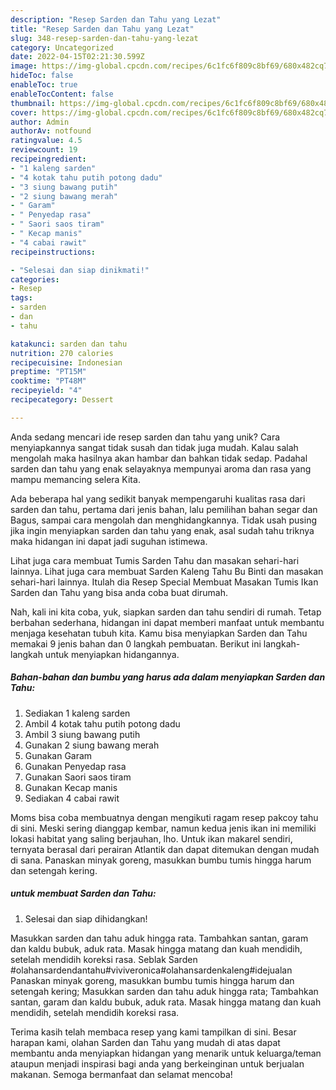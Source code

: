 ```yaml
---
description: "Resep Sarden dan Tahu yang Lezat"
title: "Resep Sarden dan Tahu yang Lezat"
slug: 348-resep-sarden-dan-tahu-yang-lezat
category: Uncategorized
date: 2022-04-15T02:21:30.599Z
image: https://img-global.cpcdn.com/recipes/6c1fc6f809c8bf69/680x482cq70/sarden-dan-tahu-foto-resep-utama.jpg
hideToc: false
enableToc: true
enableTocContent: false
thumbnail: https://img-global.cpcdn.com/recipes/6c1fc6f809c8bf69/680x482cq70/sarden-dan-tahu-foto-resep-utama.jpg
cover: https://img-global.cpcdn.com/recipes/6c1fc6f809c8bf69/680x482cq70/sarden-dan-tahu-foto-resep-utama.jpg
author: Admin
authorAv: notfound
ratingvalue: 4.5
reviewcount: 19
recipeingredient:
- "1 kaleng sarden"
- "4 kotak tahu putih potong dadu"
- "3 siung bawang putih"
- "2 siung bawang merah"
- " Garam"
- " Penyedap rasa"
- " Saori saos tiram"
- " Kecap manis"
- "4 cabai rawit"
recipeinstructions:

- "Selesai dan siap dinikmati!"
categories:
- Resep
tags:
- sarden
- dan
- tahu

katakunci: sarden dan tahu 
nutrition: 270 calories
recipecuisine: Indonesian
preptime: "PT15M"
cooktime: "PT48M"
recipeyield: "4"
recipecategory: Dessert

---
```





Anda sedang mencari ide resep sarden dan tahu yang unik? Cara menyiapkannya sangat tidak susah dan tidak juga mudah. Kalau salah mengolah maka hasilnya akan hambar dan bahkan tidak sedap. Padahal sarden dan tahu yang enak selayaknya mempunyai aroma dan rasa yang mampu memancing selera Kita.





Ada beberapa hal yang sedikit banyak mempengaruhi kualitas rasa dari sarden dan tahu, pertama dari jenis bahan, lalu pemilihan bahan segar dan Bagus, sampai cara mengolah dan menghidangkannya. Tidak usah pusing jika ingin menyiapkan sarden dan tahu yang enak,      asal sudah tahu triknya maka hidangan ini dapat jadi suguhan istimewa.














Lihat juga cara membuat Tumis Sarden Tahu dan masakan sehari-hari lainnya. Lihat juga cara membuat Sarden Kaleng Tahu Bu Binti dan masakan sehari-hari lainnya. Itulah dia Resep Special Membuat Masakan Tumis Ikan Sarden dan Tahu yang bisa anda coba buat dirumah.






Nah, kali ini kita coba, yuk, siapkan sarden dan tahu sendiri di rumah. Tetap berbahan sederhana, hidangan ini dapat memberi manfaat untuk membantu menjaga kesehatan tubuh kita. Kamu bisa menyiapkan Sarden dan Tahu memakai 9 jenis bahan dan 0 langkah pembuatan. Berikut ini langkah-langkah untuk menyiapkan hidangannya.

<!--inarticleads1-->

##### Bahan-bahan dan bumbu yang harus ada dalam menyiapkan Sarden dan Tahu:

1. Sediakan 1 kaleng sarden
1. Ambil 4 kotak tahu putih potong dadu
1. Ambil 3 siung bawang putih
1. Gunakan 2 siung bawang merah
1. Gunakan  Garam
1. Gunakan  Penyedap rasa
1. Gunakan  Saori saos tiram
1. Gunakan  Kecap manis
1. Sediakan 4 cabai rawit


Moms bisa coba membuatnya dengan mengikuti ragam resep pakcoy tahu di sini. Meski sering dianggap kembar, namun kedua jenis ikan ini memiliki lokasi habitat yang saling berjauhan, lho. Untuk ikan makarel sendiri, ternyata berasal dari perairan Atlantik dan dapat ditemukan dengan mudah di sana. Panaskan minyak goreng, masukkan bumbu tumis hingga harum dan setengah kering. 

<!--inarticleads2-->

#####  untuk membuat Sarden dan Tahu:


1. Selesai dan siap dihidangkan!

Masukkan sarden dan tahu aduk hingga rata. Tambahkan santan, garam dan kaldu bubuk, aduk rata. Masak hingga matang dan kuah mendidih, setelah mendidih koreksi rasa. Seblak Sarden #olahansardendantahu#viviveronica#olahansardenkaleng#idejualan Panaskan minyak goreng, masukkan bumbu tumis hingga harum dan setengah kering; Masukkan sarden dan tahu aduk hingga rata; Tambahkan santan, garam dan kaldu bubuk, aduk rata. Masak hingga matang dan kuah mendidih, setelah mendidih koreksi rasa. 

Terima kasih telah membaca resep yang kami tampilkan di sini. Besar harapan kami, olahan Sarden dan Tahu yang mudah di atas dapat membantu anda menyiapkan hidangan yang menarik untuk keluarga/teman ataupun menjadi inspirasi bagi anda yang berkeinginan untuk berjualan makanan. Semoga bermanfaat dan selamat mencoba!
